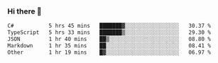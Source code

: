 ### Hi there 👋

<!--
**WShiBin/WShiBin** is a ✨ _special_ ✨ repository because its `README.md` (this file) appears on your GitHub profile.

Here are some ideas to get you started:

- 🔭 I’m currently working on ...
- 🌱 I’m currently learning ...
- 👯 I’m looking to collaborate on ...
- 🤔 I’m looking for help with ...
- 💬 Ask me about ...
- 📫 How to reach me: ...
- 😄 Pronouns: ...
- ⚡ Fun fact: ...
-->

<!--START_SECTION:waka-->

```txt
C#           5 hrs 45 mins   ███████▓░░░░░░░░░░░░░░░░░   30.37 %
TypeScript   5 hrs 33 mins   ███████▒░░░░░░░░░░░░░░░░░   29.30 %
JSON         1 hr 40 mins    ██▒░░░░░░░░░░░░░░░░░░░░░░   08.80 %
Markdown     1 hr 35 mins    ██░░░░░░░░░░░░░░░░░░░░░░░   08.41 %
Other        1 hr 19 mins    █▓░░░░░░░░░░░░░░░░░░░░░░░   06.97 %
```

<!--END_SECTION:waka-->
